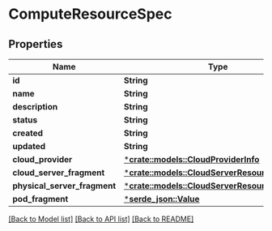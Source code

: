 # ComputeResourceSpec

## Properties

Name | Type | Description | Notes
------------ | ------------- | ------------- | -------------
**id** | **String** |  | [optional] 
**name** | **String** |  | [optional] 
**description** | **String** |  | [optional] 
**status** | **String** |  | [optional] 
**created** | **String** |  | [optional] 
**updated** | **String** |  | [optional] 
**cloud_provider** | [***crate::models::CloudProviderInfo**](CloudProviderInfo.md) |  | [optional] 
**cloud_server_fragment** | [***crate::models::CloudServerResourceFragment**](CloudServerResourceFragment.md) |  | [optional] 
**physical_server_fragment** | [***crate::models::CloudServerResourceFragment**](CloudServerResourceFragment.md) |  | [optional] 
**pod_fragment** | [***serde_json::Value**](.md) |  | [optional] 

[[Back to Model list]](../README.md#documentation-for-models) [[Back to API list]](../README.md#documentation-for-api-endpoints) [[Back to README]](../README.md)


